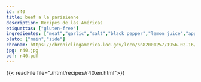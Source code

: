 ```yaml
---
id: r40
title: beef a la parisienne
description: Recipes de las Américas
etiquettas: ["gluten-free"]
ingredientes: ["meat","garlic","salt","black pepper","lemon juice","apple cider vinegar","chili powder","oregano","tomato sauce"]
plato: ["main","side"]
chronam: https://chroniclingamerica.loc.gov/lccn/sn82001257/1956-02-16/ed-1/seq-5/
jpg: r40.jpg
pdf: r40.pdf
---
```


{{< readFile file="./html/recipes/r40.en.html">}}
